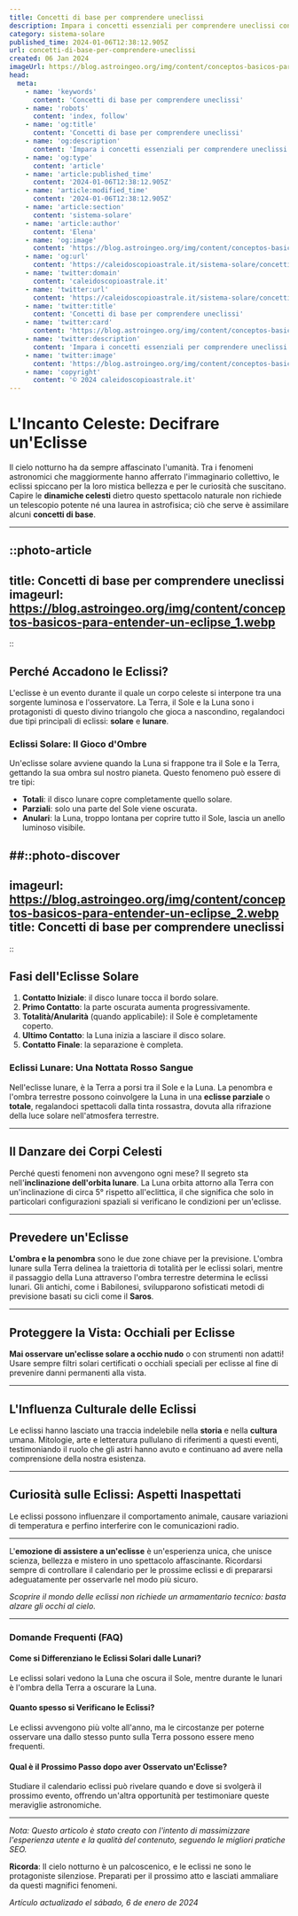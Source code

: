```yaml
---
title: Concetti di base per comprendere uneclissi
description: Impara i concetti essenziali per comprendere uneclissi con la nostra guida facile in italiano. Scopri il fenomeno celeste ora!
category: sistema-solare
published_time: 2024-01-06T12:38:12.905Z
url: concetti-di-base-per-comprendere-uneclissi
created: 06 Jan 2024
imageUrl: https://blog.astroingeo.org/img/content/conceptos-basicos-para-entender-un-eclipse_1.webp
head:
  meta:
    - name: 'keywords'
      content: 'Concetti di base per comprendere uneclissi'
    - name: 'robots'
      content: 'index, follow'
    - name: 'og:title'
      content: 'Concetti di base per comprendere uneclissi'
    - name: 'og:description'
      content: 'Impara i concetti essenziali per comprendere uneclissi con la nostra guida facile in italiano. Scopri il fenomeno celeste ora!'
    - name: 'og:type'
      content: 'article'
    - name: 'article:published_time'
      content: '2024-01-06T12:38:12.905Z'
    - name: 'article:modified_time'
      content: '2024-01-06T12:38:12.905Z'
    - name: 'article:section'
      content: 'sistema-solare'
    - name: 'article:author'
      content: 'Elena'
    - name: 'og:image'
      content: 'https://blog.astroingeo.org/img/content/conceptos-basicos-para-entender-un-eclipse_1.webp'
    - name: 'og:url'
      content: 'https://caleidoscopioastrale.it/sistema-solare/concetti-di-base-per-comprendere-uneclissi'
    - name: 'twitter:domain'
      content: 'caleidoscopioastrale.it'
    - name: 'twitter:url'
      content: 'https://caleidoscopioastrale.it/sistema-solare/concetti-di-base-per-comprendere-uneclissi'
    - name: 'twitter:title'
      content: 'Concetti di base per comprendere uneclissi'
    - name: 'twitter:card'
      content: 'https://blog.astroingeo.org/img/content/conceptos-basicos-para-entender-un-eclipse_1.webp'
    - name: 'twitter:description'
      content: 'Impara i concetti essenziali per comprendere uneclissi con la nostra guida facile in italiano. Scopri il fenomeno celeste ora!'
    - name: 'twitter:image'
      content: 'https://blog.astroingeo.org/img/content/conceptos-basicos-para-entender-un-eclipse_1.webp'
    - name: 'copyright'
      content: '© 2024 caleidoscopioastrale.it'
---
```

# **L'Incanto Celeste: Decifrare un'Eclisse**

Il cielo notturno ha da sempre affascinato l'umanità. Tra i fenomeni astronomici che maggiormente hanno afferrato l'immaginario collettivo, le eclissi spiccano per la loro mistica bellezza e per le curiosità che suscitano. Capire le **dinamiche celesti** dietro questo spettacolo naturale non richiede un telescopio potente né una laurea in astrofisica; ciò che serve è assimilare alcuni **concetti di base**.

---

::photo-article
---
title: Concetti di base per comprendere uneclissi
imageurl: https://blog.astroingeo.org/img/content/conceptos-basicos-para-entender-un-eclipse_1.webp
---
::

## Perché Accadono le Eclissi?

L'eclisse è un evento durante il quale un corpo celeste si interpone tra una sorgente luminosa e l'osservatore. La Terra, il Sole e la Luna sono i protagonisti di questo divino triangolo che gioca a nascondino, regalandoci due tipi principali di eclissi: **solare** e **lunare**.

### **Eclissi Solare: Il Gioco d'Ombre**

Un'eclisse solare avviene quando la Luna si frappone tra il Sole e la Terra, gettando la sua ombra sul nostro pianeta. Questo fenomeno può essere di tre tipi:

- **Totali**: il disco lunare copre completamente quello solare.
- **Parziali**: solo una parte del Sole viene oscurata.
- **Anulari**: la Luna, troppo lontana per coprire tutto il Sole, lascia un anello luminoso visibile.

##::photo-discover
---
imageurl: https://blog.astroingeo.org/img/content/conceptos-basicos-para-entender-un-eclipse_2.webp
title: Concetti di base per comprendere uneclissi
---
::

## Fasi dell'Eclisse Solare
1. **Contatto Iniziale**: il disco lunare tocca il bordo solare.
2. **Primo Contatto**: la parte oscurata aumenta progressivamente.
3. **Totalità/Anularità** (quando applicabile): il Sole è completamente coperto.
4. **Ultimo Contatto**: la Luna inizia a lasciare il disco solare.
5. **Contatto Finale**: la separazione è completa.

### **Eclissi Lunare: Una Nottata Rosso Sangue**

Nell'eclisse lunare, è la Terra a porsi tra il Sole e la Luna. La penombra e l'ombra terrestre possono coinvolgere la Luna in una **eclisse parziale** o **totale**, regalandoci spettacoli dalla tinta rossastra, dovuta alla rifrazione della luce solare nell'atmosfera terrestre.

---

## Il Danzare dei Corpi Celesti

Perché questi fenomeni non avvengono ogni mese? Il segreto sta nell'**inclinazione dell'orbita lunare**. La Luna orbita attorno alla Terra con un'inclinazione di circa 5° rispetto all'eclittica, il che significa che solo in particolari configurazioni spaziali si verificano le condizioni per un'eclisse.

---

## Prevedere un'Eclisse

**L'ombra e la penombra** sono le due zone chiave per la previsione. L'ombra lunare sulla Terra delinea la traiettoria di totalità per le eclissi solari, mentre il passaggio della Luna attraverso l'ombra terrestre determina le eclissi lunari. Gli antichi, come i Babilonesi, svilupparono sofisticati metodi di previsione basati su cicli come il **Saros**.

---

## Proteggere la Vista: Occhiali per Eclisse

**Mai osservare un'eclisse solare a occhio nudo** o con strumenti non adatti! Usare sempre filtri solari certificati o occhiali speciali per eclisse al fine di prevenire danni permanenti alla vista.

---

## L'Influenza Culturale delle Eclissi

Le eclissi hanno lasciato una traccia indelebile nella **storia** e nella **cultura** umana. Mitologie, arte e letteratura pullulano di riferimenti a questi eventi, testimoniando il ruolo che gli astri hanno avuto e continuano ad avere nella comprensione della nostra esistenza.

---

## **Curiosità sulle Eclissi**: Aspetti Inaspettati

Le eclissi possono influenzare il comportamento animale, causare variazioni di temperatura e perfino interferire con le comunicazioni radio.

---

L'**emozione di assistere a un'eclisse** è un'esperienza unica, che unisce scienza, bellezza e mistero in uno spettacolo affascinante. Ricordarsi sempre di controllare il calendario per le prossime eclissi e di prepararsi adeguatamente per osservarle nel modo più sicuro.

*Scoprire il mondo delle eclissi non richiede un armamentario tecnico: basta alzare gli occhi al cielo.*

---

### Domande Frequenti (FAQ)

#### Come si Differenziano le Eclissi Solari dalle Lunari?
Le eclissi solari vedono la Luna che oscura il Sole, mentre durante le lunari è l'ombra della Terra a oscurare la Luna.

#### Quanto spesso si Verificano le Eclissi?
Le eclissi avvengono più volte all'anno, ma le circostanze per poterne osservare una dallo stesso punto sulla Terra possono essere meno frequenti.

#### Qual è il Prossimo Passo dopo aver Osservato un'Eclisse?
Studiare il calendario eclissi può rivelare quando e dove si svolgerà il prossimo evento, offrendo un'altra opportunità per testimoniare queste meraviglie astronomiche.

---

*Nota: Questo articolo è stato creato con l'intento di massimizzare l'esperienza utente e la qualità del contenuto, seguendo le migliori pratiche SEO.*

**Ricorda**: Il cielo notturno è un palcoscenico, e le eclissi ne sono le protagoniste silenziose. Preparati per il prossimo atto e lasciati ammaliare da questi magnifici fenomeni.

_Artículo actualizado el sábado, 6 de enero de 2024_